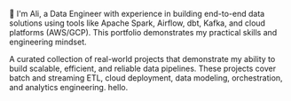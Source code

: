 👋 I'm Ali, a Data Engineer with experience in building end-to-end data solutions using tools like Apache Spark, Airflow, dbt, Kafka, and cloud platforms (AWS/GCP). This portfolio demonstrates my practical skills and engineering mindset.


A curated collection of real-world projects that demonstrate my ability to build scalable, efficient, and reliable data pipelines. These projects cover batch and streaming ETL, cloud deployment, data modeling, orchestration, and analytics engineering. hello. 
